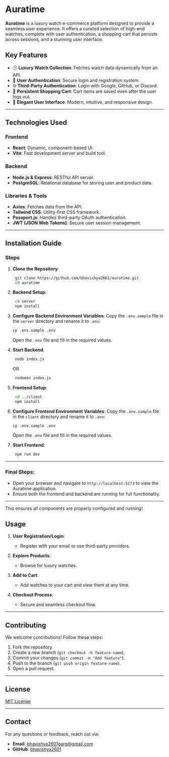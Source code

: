 # Auratime

**Auratime** is a luxury watch e-commerce platform designed to provide a seamless user experience. It offers a curated selection of high-end watches, complete with user authentication, a shopping cart that persists across sessions, and a stunning user interface.

## Key Features

- 🕒 **Luxury Watch Collection**: Fetches watch data dynamically from an API.
- 🔐 **User Authentication**: Secure login and registration system.
- 🌐 **Third-Party Authentication**: Login with Google, GitHub, or Discord.
- 🛒 **Persistent Shopping Cart**: Cart items are saved even after the user logs out.
- 💎 **Elegant User Interface**: Modern, intuitive, and responsive design.
  
---

## Technologies Used

### Frontend
- **React**: Dynamic, component-based UI.
- **Vite**: Fast development server and build tool.
  
### Backend
- **Node.js & Express**: RESTful API server.
- **PostgreSQL**: Relational database for storing user and product data.

### Libraries & Tools
- **Axios**: Fetches data from the API.
- **Tailwind CSS**: Utility-first CSS framework.
- **Passport.js**: Handles third-party OAuth authentication.
- **JWT (JSON Web Tokens)**: Secure user session management.

---

## Installation Guide

### Steps

1. **Clone the Repository**:
   ```bash
    git clone https://github.com/bhavishya2601/auratime.git
    cd auratime
   ```

2. **Backend Setup**:
   ```bash
    cd server
    npm install
   ```

3. **Configure Backend Environment Variables**:
   Copy the `.env.sample` file in the `server` directory and rename it to `.env`:
     ```bash
     cp .env.sample .env
     ```
   Open the `.env` file and fill in the required values.

4. **Start Backend**:
   ```bash
    node index.js
   ```
   OR
   ```bash
    nodemon index.js
   ```

5. **Frontend Setup**:
   ```bash
    cd ../client
    npm install
   ```

6. **Configure Frontend Environment Variables**:
   Copy the `.env.sample` file in the `client` directory and rename it to `.env`:
     ```bash
     cp .env.sample .env
     ```
   Open the `.env` file and fill in the required values.

7. **Start Frontend**:
   ```bash
    npm run dev
   ```

---

### Final Steps:
- Open your browser and navigate to `http://localhost:5173` to view the Auratime application.
- Ensure both the frontend and backend are running for full functionality.

--- 

This ensures all components are properly configured and running!

## Usage

1. **User Registration/Login**:
   - Register with your email or use third-party providers.
   
2. **Explore Products**:
   - Browse for luxury watches.
   
3. **Add to Cart**:
   - Add watches to your cart and view them at any time.
   
4. **Checkout Process**:
   - Secure and seamless checkout flow.

---

## Contributing

We welcome contributions! Follow these steps:

1. Fork the repository.
2. Create a new branch (`git checkout -b feature-name`).
3. Commit your changes (`git commit -m "Add feature"`).
4. Push to the branch (`git push origin feature-name`).
5. Open a pull request.

---

## License

[MIT License](LICENSE)

---

## Contact

For any questions or feedback, reach out via:

- **Email**: bhavishya2601garg@gmail.com
- **GitHub**: [bhavishya2601](https://github.com/bhavishya2601)
